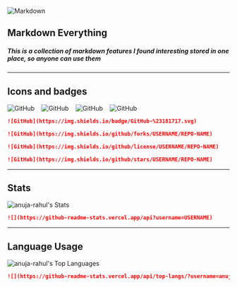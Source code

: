 ![Markdown](https://img.shields.io/badge/-Markdown-000?style=for-the-badge&logo=markdown) 
## Markdown Everything

##### This is a collection of markdown features I found interesting stored in one place, so anyone can use them

---

## Icons and badges

![GitHub](https://img.shields.io/badge/-GitHub-000?style=for-the-badge&logo=github)
&nbsp;&nbsp;
![GitHub](https://img.shields.io/github/forks/anuja-rahul/markdown-everything?style=for-the-badge&logo=github&color=000000)
&nbsp;&nbsp;
![GitHub](https://img.shields.io/github/license/anuja-rahul/markdown-everything?style=for-the-badge&logo=github&color=000000)
&nbsp;&nbsp;
![GitHub](https://img.shields.io/github/stars/anuja-rahul/markdown-everything?style=for-the-badge&logo=github&color=000000)

```markdown
![GitHub](https://img.shields.io/badge/GitHub-%23181717.svg)

![GitHub](https://img.shields.io/github/forks/USERNAME/REPO-NAME)

![GitHub](https://img.shields.io/github/license/USERNAME/REPO-NAME)

![GitHub](https://img.shields.io/github/stars/USERNAME/REPO-NAME)
```
---

## Stats

![anuja-rahul's Stats](https://github-readme-stats.vercel.app/api?username=anuja-rahul&theme=nightowl&show_icons=true&hide_border=true&count_private=true)

```markdown
![](https://github-readme-stats.vercel.app/api?username=USERNAME)
```

---

## Language Usage

![anuja-rahul's Top Languages](https://github-readme-stats.vercel.app/api/top-langs/?username=anuja-rahul&theme=nightowl&show_icons=true&hide_border=true&layout=compact&langs_count=19)

````markdown
![](https://github-readme-stats.vercel.app/api/top-langs/?username=anuja-rahul)
````

